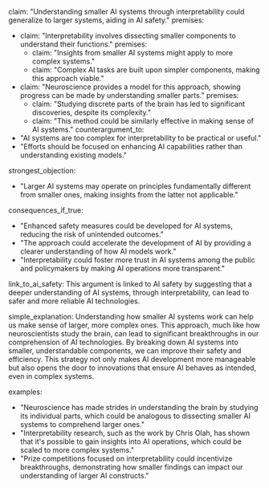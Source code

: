 claim: "Understanding smaller AI systems through interpretability could generalize to larger systems, aiding in AI safety."
premises:
  - claim: "Interpretability involves dissecting smaller components to understand their functions."
    premises:
      - claim: "Insights from smaller AI systems might apply to more complex systems."
      - claim: "Complex AI tasks are built upon simpler components, making this approach viable."
  - claim: "Neuroscience provides a model for this approach, showing progress can be made by understanding smaller parts."
    premises:
      - claim: "Studying discrete parts of the brain has led to significant discoveries, despite its complexity."
      - claim: "This method could be similarly effective in making sense of AI systems."
counterargument_to:
  - "AI systems are too complex for interpretability to be practical or useful."
  - "Efforts should be focused on enhancing AI capabilities rather than understanding existing models."

strongest_objection:
  - "Larger AI systems may operate on principles fundamentally different from smaller ones, making insights from the latter not applicable."

consequences_if_true:
  - "Enhanced safety measures could be developed for AI systems, reducing the risk of unintended outcomes."
  - "The approach could accelerate the development of AI by providing a clearer understanding of how AI models work."
  - "Interpretability could foster more trust in AI systems among the public and policymakers by making AI operations more transparent."

link_to_ai_safety: This argument is linked to AI safety by suggesting that a deeper understanding of AI systems, through interpretability, can lead to safer and more reliable AI technologies.

simple_explanation: Understanding how smaller AI systems work can help us make sense of larger, more complex ones. This approach, much like how neuroscientists study the brain, can lead to significant breakthroughs in our comprehension of AI technologies. By breaking down AI systems into smaller, understandable components, we can improve their safety and efficiency. This strategy not only makes AI development more manageable but also opens the door to innovations that ensure AI behaves as intended, even in complex systems.

examples:
  - "Neuroscience has made strides in understanding the brain by studying its individual parts, which could be analogous to dissecting smaller AI systems to comprehend larger ones."
  - "Interpretability research, such as the work by Chris Olah, has shown that it's possible to gain insights into AI operations, which could be scaled to more complex systems."
  - "Prize competitions focused on interpretability could incentivize breakthroughs, demonstrating how smaller findings can impact our understanding of larger AI constructs."